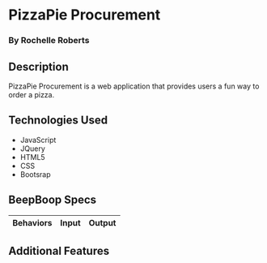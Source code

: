 # PizzaPie Procurement
### By Rochelle Roberts

## Description 
PizzaPie Procurement is a web application that provides users a fun way to order a pizza.


## Technologies Used
* JavaScript
* JQuery
* HTML5
* CSS
* Bootsrap

## BeepBoop Specs

| Behaviors       | Input          | Output      |
| ---------------- |:------------:| :--------------:|


## Additional Features


